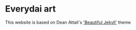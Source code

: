 # Everydai art

This website is based on Dean Attali's ['Beautiful Jekyll'](https://github.com/daattali/beautiful-jekyll) theme
